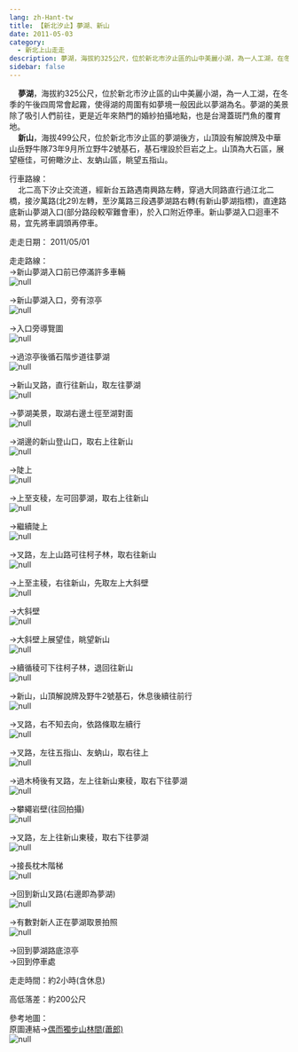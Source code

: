 ```yaml
---
lang: zh-Hant-tw
title: 【新北汐止】夢湖、新山
date: 2011-05-03
category: 
  - 新北上山走走
description: 夢湖，海拔約325公尺，位於新北市汐止區的山中美麗小湖，為一人工湖，在冬季的午後四周常會起霧，使得湖的周圍有如夢境一般因此以夢湖為名。夢湖的美景除了吸引人們前往，更是近年來熱門的婚紗拍攝地點，也是台灣蓋斑鬥魚的覆育地。 新山，海拔499公尺，位於新北市汐止區的夢湖後方，山頂設有解說牌及中華山岳野牛隊73年9月所立野牛2號基石，基石埋設於巨岩之上。山頂為大石區，展望極佳，可俯瞰汐止、友蚋山區，眺望五指山。
sidebar: false
---
```


    **夢湖**，海拔約325公尺，位於新北市汐止區的山中美麗小湖，為一人工湖，在冬季的午後四周常會起霧，使得湖的周圍有如夢境一般因此以夢湖為名。夢湖的美景除了吸引人們前往，更是近年來熱門的婚紗拍攝地點，也是台灣蓋斑鬥魚的覆育地。  
    **新山**，海拔499公尺，位於新北市汐止區的夢湖後方，山頂設有解說牌及中華山岳野牛隊73年9月所立野牛2號基石，基石埋設於巨岩之上。山頂為大石區，展望極佳，可俯瞰汐止、友蚋山區，眺望五指山。

行車路線：  
    北二高下汐止交流道，經新台五路遇南興路左轉，穿過大同路直行過江北二橋，接汐萬路(北29)左轉，至汐萬路三段遇夢湖路右轉(有新山夢湖指標)，直達路底新山夢湖入口(部分路段較窄難會車)，於入口附近停車。新山夢湖入口迴車不易，宜先將車調頭再停車。

走走日期： 2011/05/01

走走路線：  
→新山夢湖入口前已停滿許多車輛  
![null](image/185619315_l.jpg)

→新山夢湖入口，旁有涼亭  
![null](image/185619330_l.jpg)

→入口旁導覽圖  
![null](image/185619326_l.jpg)

→過涼亭後循石階步道往夢湖  
![null](image/185619320_l.jpg)

→新山叉路，直行往新山，取左往夢湖  
![null](image/185619336_l.jpg)

→夢湖美景，取湖右邊土徑至湖對面  
![null](image/185619342_l.jpg)

→湖邊的新山登山口，取右上往新山  
![null](image/185619348_l.jpg)

→陡上  
![null](image/185619354_l.jpg)

→上至支稜，左可回夢湖，取右上往新山  
![null](image/185619359_l.jpg)

→繼續陡上  
![null](image/185619365_l.jpg)

→叉路，左上山路可往柯子林，取右往新山  
![null](image/185619374_l.jpg)

→上至主稜，右往新山，先取左上大斜壁  
![null](image/185619380_l.jpg)

→大斜壁  
![null](image/185619389_l.jpg)

→大斜壁上展望佳，眺望新山  
![null](image/185619394_l.jpg)

→續循稜可下往柯子林，退回往新山  
![null](image/185619401_l.jpg)

→新山，山頂解說牌及野牛2號基石，休息後續往前行  
![null](image/185619409_l.jpg)

→叉路，右不知去向，依路條取左續行  
![null](image/185619416_l.jpg)

→叉路，左往五指山、友蚋山，取右往上  
![null](image/185619422_l.jpg)

→過木椅後有叉路，左上往新山東稜，取右下往夢湖  
![null](image/185619427_l.jpg)

→攀繩岩壁(往回拍攝)  
![null](image/185619430_l.jpg)

→叉路，左上往新山東稜，取右下往夢湖  
![null](image/185619439_l.jpg)

→接長枕木階梯  
![null](image/185619447_l.jpg)

→回到新山叉路(右邊即為夢湖)  
![null](image/185619453_l.jpg)

→有數對新人正在夢湖取景拍照  
![null](image/185619295_l.jpg)

→回到夢湖路底涼亭  
→回到停車處

走走時間：約2小時(含休息)

高低落差：約200公尺

參考地圖：  
原圖連結→[偶而獨步山林間(蕭郎)](http://www.yougoipay.com/kenny/index836.html)  
![null](image/185619589_l.jpg)